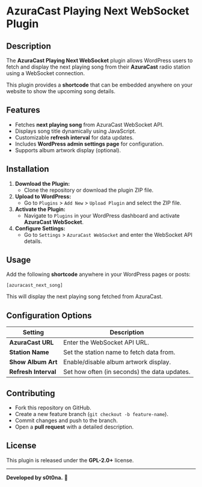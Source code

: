 # AzuraCast Playing Next WebSocket Plugin

## Description
The **AzuraCast Playing Next WebSocket** plugin allows WordPress users to fetch and display the next playing song from their **AzuraCast** radio station using a WebSocket connection.

This plugin provides a **shortcode** that can be embedded anywhere on your website to show the upcoming song details.

## Features
- Fetches **next playing song** from AzuraCast WebSocket API.
- Displays song title dynamically using JavaScript.
- Customizable **refresh interval** for data updates.
- Includes **WordPress admin settings page** for configuration.
- Supports album artwork display (optional).

## Installation
1. **Download the Plugin:**  
   - Clone the repository or download the plugin ZIP file.
2. **Upload to WordPress:**  
   - Go to `Plugins` > `Add New` > `Upload Plugin` and select the ZIP file.
3. **Activate the Plugin:**  
   - Navigate to `Plugins` in your WordPress dashboard and activate **AzuraCast WebSocket**.
4. **Configure Settings:**  
   - Go to `Settings` > `AzuraCast WebSocket` and enter the WebSocket API details.

## Usage
Add the following **shortcode** anywhere in your WordPress pages or posts:
```
[azuracast_next_song]
```
This will display the next playing song fetched from AzuraCast.

## Configuration Options
| Setting               | Description                                    |
|----------------------|--------------------------------|
| **AzuraCast URL**     | Enter the WebSocket API URL.  |
| **Station Name**      | Set the station name to fetch data from. |
| **Show Album Art**    | Enable/disable album artwork display. |
| **Refresh Interval**  | Set how often (in seconds) the data updates. |

## Contributing
- Fork this repository on GitHub.
- Create a new feature branch (`git checkout -b feature-name`).
- Commit changes and push to the branch.
- Open a **pull request** with a detailed description.

## License
This plugin is released under the **GPL-2.0+** license.

---
**Developed by s0t0na.** 🚀




